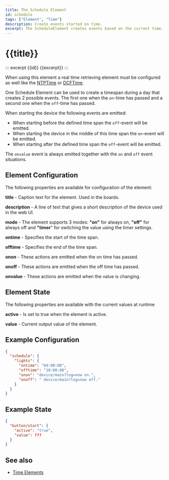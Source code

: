 ```yaml
---
title: The Schedule Element
id: schedule
tags: ["Element", "Time"]
description: Create events started on time.
excerpt: The ScheduleElement creates events based on the current time.
---
```


# {{title}}

::: excerpt {{id}}
{{excerpt}}
:::

When using this element a real time retrieving element must be configured as well like the [NTPTime](/elements/ntptime.md) or [DCFTime](/elements/dcftime.md).

One Schedule Element can be used to create a timespan during a day that creates 2 possible events.
The first one when the `on`-time has passed and a second one when the `off`-time has passed.

When starting the device the following events are emitted:

* When starting before the defined time span the `off`-event will be emitted.
* When starting the device in the middle of this time span the `on`-event will be emitted.
* When starting after the defined time span the `off`-event will be emitted.

The `onvalue` event is always emitted together with the `on` and `off` event situations.


## Element Configuration

The following properties are available for configuration of the element:

<object data="/element.svg?schedule" type="image/svg+xml"></object>

**title** - Caption text for the element. Used in the boards.

**description** - A line of text that gives a short description of the device used in the web UI.

**mode** - The element supports 3 modes: **"on"** for always on, **"off"** for always off and **"timer**" for switching the value using the timer settings.

**ontime** - Specifies the start of the time span.

**offtime** - Specifies the end of the time span.

**onon** - These actions are emitted when the on time has passed.

**onoff** - These actions are emitted when the off time has passed.

**onvalue** - These actions are emitted when the value is changing.


## Element State

The following properties are available with the current values at runtime

**active** - Is set to true when the element is active.

**value** - Current output value of the element.

## Example Configuration

```json
{
  "schedule": {
    "lights": {
      "ontime": "04:00:00",
      "offtime": "18:00:00",
      "onon": "device/main?log=now on.",
      "onoff": " device/main?log=now off."
    }
  }
}
```

## Example State

```json
{
  "button/start": {
    "active": "true",
    "value": ???
  }
}
```

## See also

* [Time Elements](/timeelements.md)
